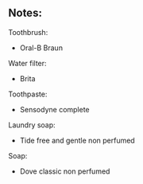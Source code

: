 
## Notes:

Toothbrush:
- Oral-B Braun

Water filter:
- Brita

Toothpaste:
- Sensodyne complete

Laundry soap:
- Tide free and gentle non perfumed

Soap:
- Dove classic non perfumed